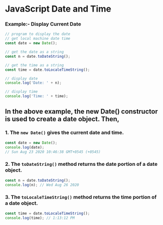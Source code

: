 # JavaScript Date and Time

### Example:- Display Current Date

```js
// program to display the date
// get local machine date time
const date = new Date();

// get the date as a string
const n = date.toDateString();

// get the time as a string
const time = date.toLocaleTimeString();

// display date
console.log('Date: ' + n);

// display time
console.log('Time: ' + time);
```
## In the above example, the new Date() constructor is used to create a date object. Then,

### 1. The `new Date()` gives the current date and time.
```js
const date = new Date();
console.log(date);
// Sun Aug 23 2020 10:46:38 GMT+0545 (+0545)
```
### 2. The `toDateString()` method returns the date portion of a date object.
```js
const n = date.toDateString();
console.log(n); // Wed Aug 26 2020
```
### 3. The `toLocaleTimeString()` method returns the time portion of a date object.
```js
const time = date.toLocaleTimeString();
console.log(time); // 1:13:12 PM
```
